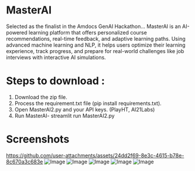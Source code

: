 # MasterAI
Selected as the finalist in the Amdocs GenAI Hackathon...
MasterAI is an AI-powered learning platform that offers personalized course recommendations,  real-time feedback, and adaptive learning paths. Using advanced machine learning and NLP,  it helps users optimize their learning experience, track progress,  and prepare for real-world challenges like job interviews with interactive AI simulations.
# Steps to download :
1. Download the zip file.
2. Process the requirement.txt file (pip install requirements.txt).
3. Open MasterAI2.py and your API keys. (PlayHT, AI21Labs)
4. Run MasterAI- streamlit run MasterAI2.py

# Screenshots
https://github.com/user-attachments/assets/24dd2f69-8e3c-4615-b78e-8c670a3c683e
![Image](https://github.com/user-attachments/assets/7d68f050-2d67-437e-89d3-b1f2035c9092)
![Image](https://github.com/user-attachments/assets/6f0493d1-8feb-4ea3-bf30-c84e4a6b57dc)
![Image](https://github.com/user-attachments/assets/038e1d86-dfaf-409d-8386-15d50d71ce16)
![Image](https://github.com/user-attachments/assets/e84a1b67-1272-4ec0-a9ae-bcaacf901c20)
![Image](https://github.com/user-attachments/assets/3a1ca8a1-e0d3-4151-84ec-f3e43d6e19a7)
